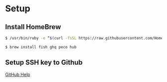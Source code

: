 # Setup

## Install HomeBrew

```sh
$ /usr/bin/ruby -e “$(curl -fsSL https://raw.githubusercontent.com/Homebrew/install/master/install)"
```

```sh
$ brew install fish ghq peco hub
```

## Setup SSH key to Github

[GitHub Help](https://help.github.com/en/github/authenticating-to-github/generating-a-new-ssh-key-and-adding-it-to-the-ssh-agent)

